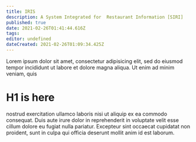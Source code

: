```yaml
---
title: IRIS
description: A System Integrated for  Restaurant Information [SIRI] 
published: true
date: 2021-02-26T01:41:44.616Z
tags: 
editor: undefined
dateCreated: 2021-02-26T01:09:34.425Z
---
```


Lorem ipsum dolor sit amet, consectetur adipisicing elit, sed do eiusmod tempor incididunt ut labore et dolore magna aliqua. Ut enim ad minim veniam, quis 

# H1 is here

nostrud exercitation ullamco laboris nisi ut aliquip ex ea commodo consequat. Duis aute irure dolor in reprehenderit in voluptate velit esse cillum dolore eu fugiat nulla pariatur. Excepteur sint occaecat cupidatat non proident, sunt in culpa qui officia deserunt mollit anim id est laborum.